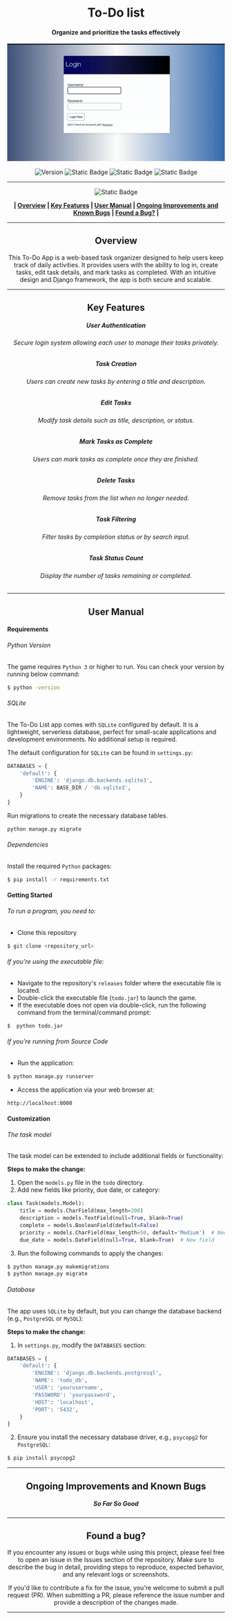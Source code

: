 <div align="center">

# To-Do list
#### Organize and prioritize the tasks effectively


![Preview](/Images/todo.gif)

![Version](https://img.shields.io/badge/version-1.0-blue?style=for-the-badge&labelColor=black) ![Static Badge](https://img.shields.io/badge/3-blue?style=for-the-badge&logo=python&logoColor=blue&label=python&labelColor=black) ![Static Badge](https://img.shields.io/badge/django-black?style=for-the-badge&logo=Django&logoColor=blue)  ![Static Badge](https://img.shields.io/badge/windows%20%7C%20macOs%20%7C%20linux-blue?style=for-the-badge&label=platform&labelColor=black)










------------


![Static Badge](https://img.shields.io/badge/Table%20%20%20%20%20%20%20%20%20%20%20of%20%20%20%20%20%20%20%20%20%20Contents-blue?style=for-the-badge&logoColor=darkviolet)

**| [Overview](#overview) | [Key Features](#key-features) | [User Manual](#user-manual) | [Ongoing Improvements and Known Bugs](#ongoing-improvements-and-known-bugs) | [Found a Bug?](#found-a-bug) |**





------------



## Overview
This To-Do App is a web-based task organizer designed to help users keep track of daily activities. It provides users with the ability to log in, create tasks, edit task details, and mark tasks as completed. With an intuitive design and Django framework, the app is both secure and scalable.


------------



## Key Features
##### User Authentication
###### Secure login system allowing each user to manage their tasks privately.
##### Task Creation
######  Users can create new tasks by entering a title and description.
##### Edit Tasks
######  Modify task details such as title, description, or status.
##### Mark Tasks as Complete
###### Users can mark tasks as complete once they are finished.
##### Delete Tasks
###### Remove tasks from the list when no longer needed.
##### Task Filtering
###### Filter tasks by completion status or by search input.
##### Task Status Count
###### Display the number of tasks remaining or completed.


------------



## User Manual
</div>

####  Requirements
###### Python Version
The game requires `Python 3` or higher to run. You can check your  version by running below command:
```bash
$ python -version
```
###### SQLite
The To-Do List app comes with `SQLite` configured by default. It is a lightweight, serverless database, perfect for small-scale applications and development environments. No additional setup is required.

The default configuration for `SQLite` can be found in `settings.py`:
```python
DATABASES = {
    'default': {
        'ENGINE': 'django.db.backends.sqlite3',
        'NAME': BASE_DIR / 'db.sqlite3',
    }
}
```
Run migrations to create the necessary database tables.
```bash
python manage.py migrate
```
###### Dependencies
Install the required `Python` packages:
```bash
$ pip install -r requirements.txt
```

#### Getting Started
###### To run a program, you need to:
- Clone this repository
 ```bash
$ git clone <repository_url>
```

###### If you're using the executable file:
- Navigate to the repository's `releases` folder where the executable file is located.
- Double-click the executable file (`todo.jar`) to launch the game.
- If the executable does not open via double-click, run the following command from the terminal/command prompt:
```bash
$  python todo.jar
```

###### If you're running from Source Code
- Run the application:
```bash
$ python manage.py runserver
```
- Access the application via your web browser at:
```bash
http://localhost:8000
```

#### Customization
###### The task model
The task model can be extended to include additional fields or functionality:

**Steps to make the change:**
1. Open the `models.py` file in the `todo` directory.
2. Add new fields like priority, due date, or category:
```python
class Task(models.Model):
    title = models.CharField(max_length=200)
    description = models.TextField(null=True, blank=True)
    complete = models.BooleanField(default=False)
    priority = models.CharField(max_length=50, default='Medium')  # New field
    due_date = models.DateField(null=True, blank=True)  # New field
```
3. Run the following commands to apply the changes:
```bash
$ python manage.py makemigrations
$ python manage.py migrate
```

###### Database
The app uses `SQLite` by default, but you can change the database backend (e.g., `PostgreSQL` or `MySQL`):

**Steps to make the change:**
1. In `settings.py`, modify the `DATABASES` section:
```python
DATABASES = {
    'default': {
        'ENGINE': 'django.db.backends.postgresql',
        'NAME': 'todo_db',
        'USER': 'yourusername',
        'PASSWORD': 'yourpassword',
        'HOST': 'localhost',
        'PORT': '5432',
    }
}
```
2. Ensure you install the necessary database driver, e.g., `psycopg2` for `PostgreSQL`:
```bash
$ pip install psycopg2
```

------------
<div align="center">

## Ongoing Improvements and Known Bugs

##### So Far So Good






------------

## Found a bug?

If you encounter any issues or bugs while using this project, please feel free to open an issue in the Issues section of the repository. Make sure to describe the bug in detail, providing steps to reproduce, expected behavior, and any relevant logs or screenshots.

If you'd like to contribute a fix for the issue, you're welcome to submit a pull request (PR). When submitting a PR, please reference the issue number and provide a description of the changes made.


------------

</div>





